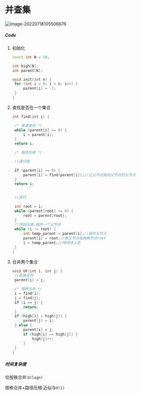 # 并查集

![image-20220718105506676](https://cdn.jsdelivr.net/gh/DZX-hhh/Pictures/images/202207181055707.png)

##### Code

1. 初始化

   ```c++
   const int N = 10;
   
   int high[N];
   int parent[N];
   
   void init(int n) {
   	for (int i = 0; i < n; i++) {
   		parent[i] = -1;
   	}
   }
   ```

2. 查找是否在一个集合

   ```cpp
   int find(int i) {
   
   	/* 普通查找 */
   	while (parent[i] >= 0) {
   		i = parent[i];
   	}
   	return i;
   
   	/* 路径压缩 */
   
   	//递归版
   	
   	if (parent[i] >= 0) {
   		parent[i] = find(parent[i]);//让父节点指向父节点的父节点
   	}
   	return i;
   	
   
   	//迭代
   	
   	int root = i;
   	while (parent[root] >= 0) {
   		root = parent[root];
   	}
   	//开始压缩,指向一个父节点
   	while (i != root) {
   		int temp_parent = parent[i];//保存父节点
   		parent[i] = root;//放父节点指向根节点root
   		i = temp_parent;//继续往上走
   	}
   }
   
   ```

3. 合并两个集合

   ```c++
   void UF(int i, int j) {
   	//直接合并
   	parent[i] = j;
   
   	/* 按秩合并 */
   	i = find(i);
   	j = find(j);
   	if (i == j) {
   		return;
   	}
   	if (high[i] > high[j]) {
   		parent[j] = i;
   	} else {
   		parent[i] = j;
   		if (high[i] == high[j]) {
   			high[j]++;
   		}
   	}
   }
   ```

   

##### 时间复杂度

仅按秩合并:`O(logn)`

按秩合并+路径压缩:近似与`O(1)`